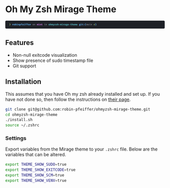 # Oh My Zsh Mirage Theme

![Preview of Oh my zsh Mirage theme](./doc/img/ohmyzsh-mirage-preview.svg "Preview")

## Features

- Non-null exitcode visualization
- Show presence of sudo timestamp file
- Git support

## Installation

This assumes that you have Oh my zsh already installed and set up. If you have not done so, then follow the instructions on [their page](https://github.com/ohmyzsh/ohmyzsh#getting-started).

```sh
git clone git@github.com:robin-pfeiffer/ohmyzsh-mirage-theme.git
cd ohmyzsh-mirage-theme
./install.sh
source ~/.zshrc
```

### Settings

Export variables from the Mirage theme to your `.zshrc` file. Below are the variables that can be altered.

```sh
export THEME_SHOW_SUDO=true
export THEME_SHOW_EXITCODE=true
export THEME_SHOW_SCM=true
export THEME_SHOW_VENV=true
```
